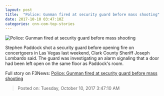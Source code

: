 ```yaml
---
layout: post
title:  "Police: Gunman fired at security guard before mass shooting"
date: 2017-10-10 03:47:10Z
categories: cnn-com-top-stories
---
```


![Police: Gunman fired at security guard before mass shooting](http://i2.cdn.cnn.com/cnnnext/dam/assets/171003161018-01-paddocks-room-mandalay-bay-super-tease.jpg)

Stephen Paddock shot a security guard before opening fire on concertgoers in Las Vegas last weekend, Clark County Sheriff Joseph Lombardo said. The guard was investigating an alarm signaling that a door had been left open on the same floor as Paddock's room.


Full story on F3News: [Police: Gunman fired at security guard before mass shooting](http://www.f3nws.com/n/43YSxB)

> Posted on: Tuesday, October 10, 2017 3:47:10 AM
